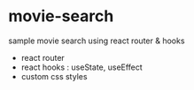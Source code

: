 # movie-search

sample movie search using react router &amp; hooks

-   react router
-   react hooks : useState, useEffect
-   custom css styles
